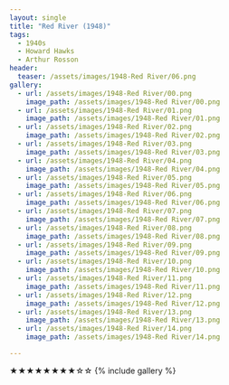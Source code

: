 ```yaml
---
layout: single
title: "Red River (1948)"
tags:
  - 1940s 
  - Howard Hawks
  - Arthur Rosson
header:
  teaser: /assets/images/1948-Red River/06.png
gallery:
  - url: /assets/images/1948-Red River/00.png
    image_path: /assets/images/1948-Red River/00.png  
  - url: /assets/images/1948-Red River/01.png
    image_path: /assets/images/1948-Red River/01.png
  - url: /assets/images/1948-Red River/02.png
    image_path: /assets/images/1948-Red River/02.png
  - url: /assets/images/1948-Red River/03.png
    image_path: /assets/images/1948-Red River/03.png
  - url: /assets/images/1948-Red River/04.png
    image_path: /assets/images/1948-Red River/04.png
  - url: /assets/images/1948-Red River/05.png
    image_path: /assets/images/1948-Red River/05.png
  - url: /assets/images/1948-Red River/06.png
    image_path: /assets/images/1948-Red River/06.png
  - url: /assets/images/1948-Red River/07.png
    image_path: /assets/images/1948-Red River/07.png
  - url: /assets/images/1948-Red River/08.png
    image_path: /assets/images/1948-Red River/08.png
  - url: /assets/images/1948-Red River/09.png
    image_path: /assets/images/1948-Red River/09.png
  - url: /assets/images/1948-Red River/10.png
    image_path: /assets/images/1948-Red River/10.png
  - url: /assets/images/1948-Red River/11.png
    image_path: /assets/images/1948-Red River/11.png
  - url: /assets/images/1948-Red River/12.png
    image_path: /assets/images/1948-Red River/12.png
  - url: /assets/images/1948-Red River/13.png
    image_path: /assets/images/1948-Red River/13.png
  - url: /assets/images/1948-Red River/14.png
    image_path: /assets/images/1948-Red River/14.png

---
```

★★★★★★★★☆☆
{% include gallery %}
